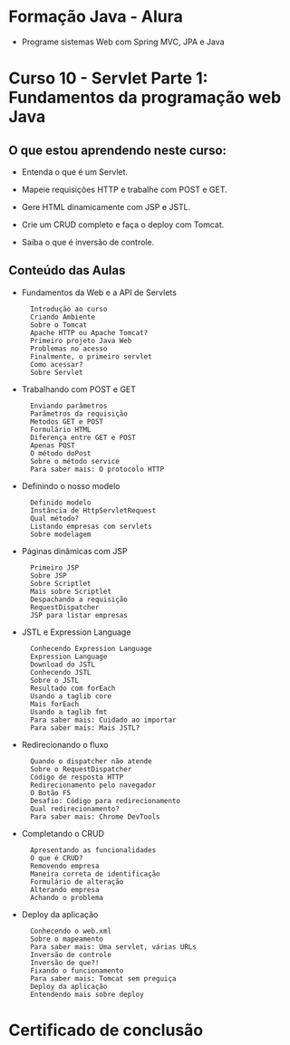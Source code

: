 # Formação Java - Alura
+ Programe sistemas Web com Spring MVC, JPA e Java

# Curso 10 - Servlet Parte 1: Fundamentos da programação web Java

## O que estou aprendendo neste curso:

+ Entenda o que é um Servlet.

+ Mapeie requisições HTTP e trabalhe com POST e GET.

+ Gere HTML dinamicamente com JSP e JSTL.

+ Crie um CRUD completo e faça o deploy com Tomcat.

+ Saiba o que é inversão de controle.

## Conteúdo das Aulas

+ Fundamentos da Web e a API de Servlets

        Introdução ao curso
        Criando Ambiente
        Sobre o Tomcat
        Apache HTTP ou Apache Tomcat?
        Primeiro projeto Java Web
        Problemas no acesso
        Finalmente, o primeiro servlet
        Como acessar?
        Sobre Servlet

+ Trabalhando com POST e GET
  
        Enviando parâmetros
        Parâmetros da requisição
        Metodos GET e POST
        Formulário HTML
        Diferença entre GET e POST
        Apenas POST
        O método doPost
        Sobre o método service
        Para saber mais: O protocolo HTTP

+ Definindo o nosso modelo 
        
        Definido modelo
        Instância de HttpServletRequest
        Qual método?
        Listando empresas com servlets
        Sobre modelagem
        
+ Páginas dinâmicas com JSP

        Primeiro JSP
        Sobre JSP
        Sobre Scriptlet
        Mais sobre Scriptlet
        Despachando a requisição
        RequestDispatcher
        JSP para listar empresas
        
+ JSTL e Expression Language

        Conhecendo Expression Language
        Expression Language
        Download do JSTL
        Conhecendo JSTL
        Sobre o JSTL
        Resultado com forEach
        Usando a taglib core
        Mais forEach
        Usando a taglib fmt
        Para saber mais: Cuidado ao importar
        Para saber mais: Mais JSTL?

+ Redirecionando o fluxo

        Quando o dispatcher não atende
        Sobre o RequestDispatcher
        Código de resposta HTTP
        Redirecionamento pelo navegador
        O Botão F5
        Desafio: Código para redirecionamento
        Qual redirecionamento?
        Para saber mais: Chrome DevTools

+ Completando o CRUD

        Apresentando as funcionalidades
        O que é CRUD?
        Removendo empresa
        Maneira correta de identificação
        Formulário de alteração
        Alterando empresa
        Achando o problema

+ Deploy da aplicação

        Conhecendo o web.xml
        Sobre o mapeamento
        Para saber mais: Uma servlet, várias URLs
        Inversão de controle
        Inversão de que?!
        Fixando o funcionamento
        Para saber mais: Tomcat sem preguiça
        Deploy da aplicação
        Entendendo mais sobre deploy

# Certificado de conclusão
